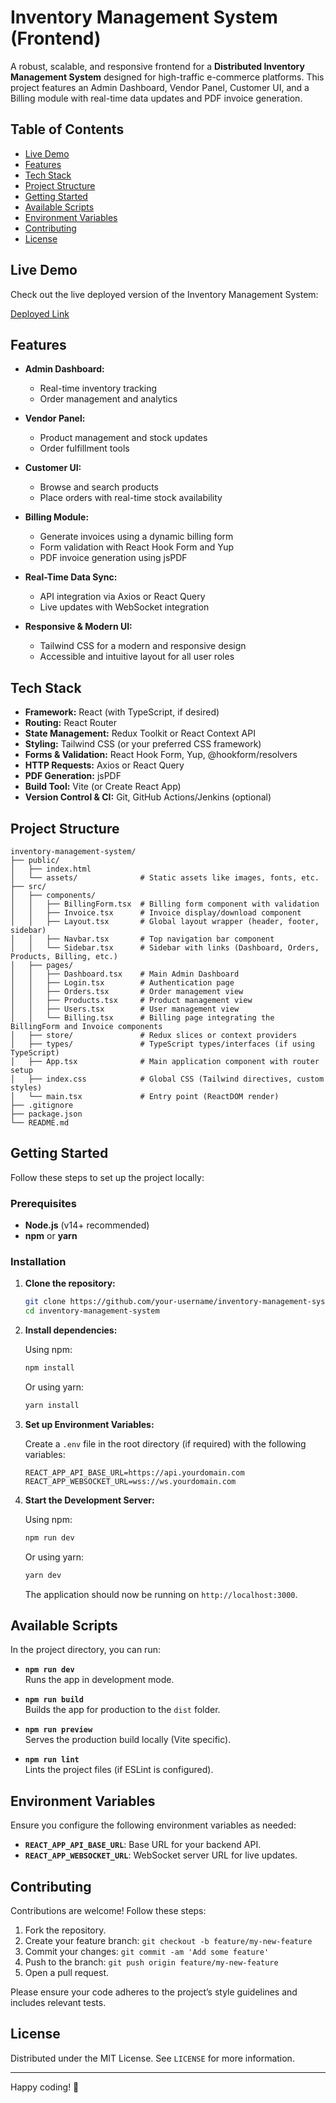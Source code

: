 

# Inventory Management System (Frontend)

A robust, scalable, and responsive frontend for a **Distributed Inventory Management System** designed for high-traffic e-commerce platforms. This project features an Admin Dashboard, Vendor Panel, Customer UI, and a Billing module with real-time data updates and PDF invoice generation.

## Table of Contents

- [Live Demo](#live-demo)
- [Features](#features)
- [Tech Stack](#tech-stack)
- [Project Structure](#project-structure)
- [Getting Started](#getting-started)
- [Available Scripts](#available-scripts)
- [Environment Variables](#environment-variables)
- [Contributing](#contributing)
- [License](#license)

## Live Demo

Check out the live deployed version of the Inventory Management System:

[Deployed Link](https://snazzy-swan-ae8e75.netlify.app/)



## Features

- **Admin Dashboard:**  
  - Real-time inventory tracking
  - Order management and analytics

- **Vendor Panel:**  
  - Product management and stock updates
  - Order fulfillment tools

- **Customer UI:**  
  - Browse and search products
  - Place orders with real-time stock availability

- **Billing Module:**  
  - Generate invoices using a dynamic billing form
  - Form validation with React Hook Form and Yup
  - PDF invoice generation using jsPDF

- **Real-Time Data Sync:**  
  - API integration via Axios or React Query
  - Live updates with WebSocket integration

- **Responsive & Modern UI:**  
  - Tailwind CSS for a modern and responsive design
  - Accessible and intuitive layout for all user roles

## Tech Stack

- **Framework:** React (with TypeScript, if desired)
- **Routing:** React Router
- **State Management:** Redux Toolkit or React Context API
- **Styling:** Tailwind CSS (or your preferred CSS framework)
- **Forms & Validation:** React Hook Form, Yup, @hookform/resolvers
- **HTTP Requests:** Axios or React Query
- **PDF Generation:** jsPDF
- **Build Tool:** Vite (or Create React App)
- **Version Control & CI:** Git, GitHub Actions/Jenkins (optional)

## Project Structure



```
inventory-management-system/
├── public/
│   ├── index.html
│   └── assets/              # Static assets like images, fonts, etc.
├── src/
│   ├── components/
│   │   ├── BillingForm.tsx  # Billing form component with validation
│   │   ├── Invoice.tsx      # Invoice display/download component
│   │   ├── Layout.tsx       # Global layout wrapper (header, footer, sidebar)
│   │   ├── Navbar.tsx       # Top navigation bar component
│   │   └── Sidebar.tsx      # Sidebar with links (Dashboard, Orders, Products, Billing, etc.)
│   ├── pages/
│   │   ├── Dashboard.tsx    # Main Admin Dashboard
│   │   ├── Login.tsx        # Authentication page
│   │   ├── Orders.tsx       # Order management view
│   │   ├── Products.tsx     # Product management view
│   │   ├── Users.tsx        # User management view
│   │   └── Billing.tsx      # Billing page integrating the BillingForm and Invoice components
│   ├── store/               # Redux slices or context providers
│   ├── types/               # TypeScript types/interfaces (if using TypeScript)
│   ├── App.tsx              # Main application component with router setup
│   ├── index.css            # Global CSS (Tailwind directives, custom styles)
│   └── main.tsx             # Entry point (ReactDOM render)
├── .gitignore
├── package.json
└── README.md
```


## Getting Started

Follow these steps to set up the project locally:

### Prerequisites

- **Node.js** (v14+ recommended)
- **npm** or **yarn**

### Installation

1. **Clone the repository:**

   ```bash
   git clone https://github.com/your-username/inventory-management-system.git
   cd inventory-management-system
   ```

2. **Install dependencies:**

   Using npm:
   ```bash
   npm install
   ```

   Or using yarn:
   ```bash
   yarn install
   ```

3. **Set up Environment Variables:**

   Create a `.env` file in the root directory (if required) with the following variables:
   ```env
   REACT_APP_API_BASE_URL=https://api.yourdomain.com
   REACT_APP_WEBSOCKET_URL=wss://ws.yourdomain.com
   ```

4. **Start the Development Server:**

   Using npm:
   ```bash
   npm run dev
   ```

   Or using yarn:
   ```bash
   yarn dev
   ```

   The application should now be running on `http://localhost:3000`.

## Available Scripts

In the project directory, you can run:

- **`npm run dev`**  
  Runs the app in development mode.

- **`npm run build`**  
  Builds the app for production to the `dist` folder.

- **`npm run preview`**  
  Serves the production build locally (Vite specific).

- **`npm run lint`**  
  Lints the project files (if ESLint is configured).

## Environment Variables

Ensure you configure the following environment variables as needed:
- **`REACT_APP_API_BASE_URL`**: Base URL for your backend API.
- **`REACT_APP_WEBSOCKET_URL`**: WebSocket server URL for live updates.

## Contributing

Contributions are welcome! Follow these steps:

1. Fork the repository.
2. Create your feature branch: `git checkout -b feature/my-new-feature`
3. Commit your changes: `git commit -am 'Add some feature'`
4. Push to the branch: `git push origin feature/my-new-feature`
5. Open a pull request.

Please ensure your code adheres to the project’s style guidelines and includes relevant tests.

## License

Distributed under the MIT License. See `LICENSE` for more information.

---

Happy coding! 🚀
```
